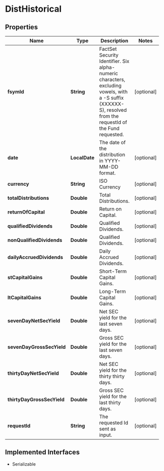 

# DistHistorical


## Properties

Name | Type | Description | Notes
------------ | ------------- | ------------- | -------------
**fsymId** | **String** | FactSet Security Identifier. Six alpha-numeric characters, excluding vowels, with a -S suffix (XXXXXX-S), resolved from the requestId of the Fund requested. |  [optional]
**date** | **LocalDate** | The date of the distribution in YYYY-MM-DD format. |  [optional]
**currency** | **String** | ISO Currency |  [optional]
**totalDistributions** | **Double** | Total Distributions. |  [optional]
**returnOfCapital** | **Double** | Return on Capital. |  [optional]
**qualifiedDividends** | **Double** | Qualified Dividends. |  [optional]
**nonQualifiedDividends** | **Double** | Qualified Dividends. |  [optional]
**dailyAccruedDividends** | **Double** | Daily Accrued Dividends. |  [optional]
**stCapitalGains** | **Double** | Short-Term Capital Gains. |  [optional]
**ltCapitalGains** | **Double** | Long-Term Capital Gains. |  [optional]
**sevenDayNetSecYield** | **Double** | Net SEC yield for the last seven days. |  [optional]
**sevenDayGrossSecYield** | **Double** | Gross SEC yield for the last seven days. |  [optional]
**thirtyDayNetSecYield** | **Double** | Net SEC yield for the thirty thirty days. |  [optional]
**thirtyDayGrossSecYield** | **Double** | Gross SEC yield for the last thirty days. |  [optional]
**requestId** | **String** | The requested Id sent as input. |  [optional]


## Implemented Interfaces

* Serializable



